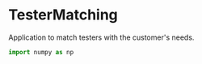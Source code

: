 # TesterMatching
Application to match testers with the customer's needs.
```python
import numpy as np
```
